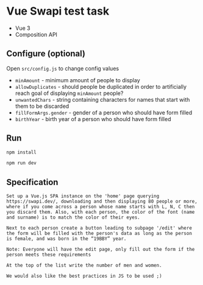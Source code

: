 # Vue Swapi test task
- Vue 3
- Composition API

## Configure (optional)
Open `src/config.js` to change config values

  - `minAmount` - minimum amount of people to display
  - `allowDuplicates` - should people be duplicated in order to artificially reach goal of displaying `minAmount` people?
  - `unwantedChars` - string containing characters for names that start with them to be discarded
  - `fillFormArgs.gender` - gender of a person who should have form filled
  - `birthYear` - birth year of a person who should have form filled

## Run

```sh
npm install
```

```sh
npm run dev
```

## Specification
```
Set up a Vue.js SPA instance on the 'home' page querying https://swapi.dev/, downloading and then displaying 80 people or more, where if you come across a person whose name starts with L, N, C then you discard them. Also, with each person, the color of the font (name and surname) is to match the color of their eyes. 

Next to each person create a button leading to subpage '/edit' where the form will be filled with the person's data as long as the person is female, and was born in the “19BBY” year.

Note: Everyone will have the edit page, only fill out the form if the person meets these requirements 

At the top of the list write the number of men and women.

We would also like the best practices in JS to be used ;)
```